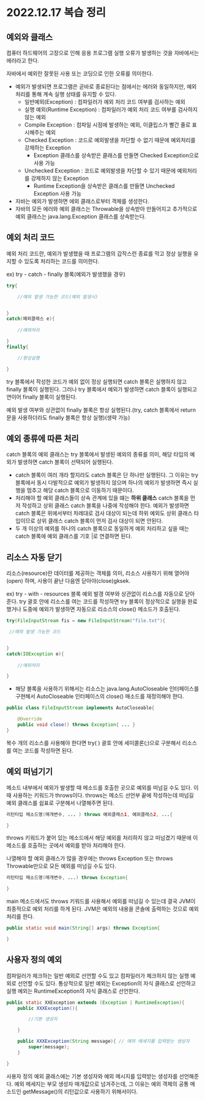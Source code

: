 # 2022.12.17 복습 정리

## 예외와 클래스
컴퓨터 하드웨어의 고장으로 인해 응용 프로그램 실행 오류가 발생하는 것을 자바에서는 에러라고 한다.

자바에서 예외란 잘못된 사용 또는 코딩으로 인한 오류를 의미한다.

-   예외가 발생되면 프로그램은 곧바로 종료된다는 점에서는 에러와 동일하지만, 예외 처리를 통해 계속 실행 상태를 유지할 수 있다.
    - 일반예외(Exception) : 컴파일러가 예외 처리 코드 여부를 검사하는 예외
    - 실행 예외(Runtime Exception) : 컴파일러가 예외 처리 코드 여부를 검사하지 않는 예외
    - Compile Exception : 컴파일 시점에 발생하는 예외, 이클립스가 빨간 줄로 표시해주는 예외
    - Checked Exception : 코드로 예외발생을 차단할 수 없기 때문에 예외처리를 강제하는 Exception
      - Exception 클래스를 상속받은 클래스를 만들면 Checked Exception으로 사용 가능
    - Unchecked Exception : 코드로 예외발생을 차단할 수 있기 때문에 예외처리를 강제하지 않는 Exception
        - Runtime Exception을 상속받은 클래스를 만들면 Unchecked Exception 사용 가능
- 자바는 예외가 발생하면 에외 클래스로부터 객체를 생성한다.
- 자바의 모든 에러와 예외 클래스는 Throwable을 상속받아 만들어지고 추가적으로 예외 클래스는 java.lang.Exception 클래스를 상속받는다.

## 예외 처리 코드 
예외 처리  코드란, 예외가 발생했을 때 프로그램의 갑작스런 종료를 막고 정상 실행을 유지할 수 있도록 처리하는 코드를 의미한다.

ex) try - catch - finally 블록(예외가 발생했을 경우)
```Java
try{

    //예외 발생 가능한 코드(예외 발생시)


}
catch(예외클래스 e){
    
    //예외처리

}
finally{

    //항상실행

}

```

try 블록에서 작성한 코드가 예외 없이 정상 실행되면 catch 블록은 실행하지 않고 finally 블록이 실행된다. 그러나 try 블록에서 예외가 발생하면 catch 블록이 실행되고 연이어 finally 블록이 실행된다. 

예외 발생 여부와 상관없이 finally 블록은 항상 실행된다.(try, catch 블록에서 return문을 사용하더라도 finally 블록은 항상 실행)(생략 가능)


## 예외 종류에 따른 처리 
catch 블록의 예외 클래스는 try 블록에서 발생된 예외의 종류를 의미, 해당 타입의 예외가 발생하면 catch 블록이 선택되어 실행된다.
- catch 블록이 여러 개라 할지라도 catch 블록은 단 하나만 실행된다. 그 이유는 try 블록에서 동시 다발적으로 예외가 발생하지 않으며 하나의 예외가 발생하면 즉시 실행을 멈추고 해당 catch 블록으로 이동하기 때문이다.
- 처리해야 할 예외 클래스들이 상속 관계에 있을 떄는 **하위 클래스** catch 블록을 먼저 작성하고 상위 클래스 catch 블록을 나중에 작성해야 한다. 예외가 발생하면 catch 블록은 위에서부터 차례대로 검사 대상이 되는데 하위 예외도 상위 클래스 타입이므로 상위 클래스 catch 블록이 먼저 검사 대상이 되면 안된다.
- 두 개 이상의 예외를 하나의 catch 블록으로 동일하게 예외 처리하고 싶을 때는 catch 블록에 예외 클래스를 기호 |로 연결하면 된다.

## 리소스 자동 닫기 
리소스(resource)란 데이터를 제공하는 객체를 의미, 리소스 사용하기 위해 열어야(open) 하며, 사용이 끝난 다음엔 닫아야(close)gksek.

ex) try - with - resources 블록
예외 발갱 여부와 상관없이 리소스를 자동으로 닫아준다. try 괄호 안에 리소스를 여는 코드를 작성하면 try 블록이 정상적으로 실행을 완료했거나 도중에 예외가 발생하면 자동으로 리소스의 close() 메소드가 호출된다.

```Java
try(FileInputStream fis = new FileInputStream("file.txt"){

 //예외 발생 가능한 코드


}
catch(IOException e){
    
    //예외처리

}

```

- 해당 블록을 사용하기 위해서는 리소스는 java.lang.AutoCloseable 인터페이스를 구현해서 AutoCloseable 인터페이스의 close() 매소드를 재정의해야 한다.

```Java
public class FileInputStream implements AutoCloseable{

    @Override
    public void close() throws Exception{ ... }
}

```
복수 개의 리소스를 사용해야 한다면 try( ) 괄호 안에 세미콜론(;)으로 구분해서 리소스를 여는 코드를 작성하면 된다.


## 예외 떠넘기기
메소드 내부에서 예외가 발생할 때 메소드를 호출한 곳으로 예외를 떠넘길 수도 있다. 이때 사용하는 키워드가 throws이다. throws는 메소드 선언부 끝에 작성하는데 떠넘길 예외 클래스를 쉽표로 구분해서 나열해주면 된다.

```Java
리턴타입 메소드명(매개변수, ... ) throws 예외클래스1, 예외클래스2, ...{

}

```

throws 키워드가 붙어 있는 메소드에서 해당 예외를 처리하지 않고 떠넘겼기 때문에 이 메소드를 호출하는 곳에서 예외를 받아 처리해야 한다.

나열해야 할 예외 클래스가 많을 경우에는 throws Exception 또는 throws Throwable만으로 모든 예외를 떠넘길 수도 있다.

```Java
리턴타입 메소드명(매개변수, ...) throws Exception{

}

```

main 메소드에서도 throws 키워드를 사용해서 예외를 떠넘길 수 있는데 결국 JVM이 최종적으로 예외 처리를 하게 된다. JVM은 예외의 내용을 콘솔에 출력하는 것으로 예외 처리를 한다.

```Java
public static void main(String[] args) throws Exception{

}

```

## 사용자 정의 예외
컴파일러가 체크하는 일반 예외로 선언할 수도 있고 컴파일러가 체크하지 않는 실행 예외로 선언할 수도 있다. 통상적으로 일반 예외는 Exception의 자식 클래스로 선언하고 실행 예외는 RuntimeException의 자식 클래스로 선언한다.

```Java
public static XXException extends (Exception | RuntimeException){ 
    public XXXException(){

        //기본 생성자

    }

    public XXXException(String message){ // 예외 메세지를 입력받는 생성자 
        super(message);
    }

}

```

사용자 정의 예외 클래스에는 기본 생성자와 예외 메시지를 입력받는 생성자를 선언해준다. 예외 메세지는 부모 생성자 매개값으로 넘겨주는데, 그 이유는 예외 객체의 공통 메소드인 getMessage()의 리턴값으로 사용하기 위해서이다.





